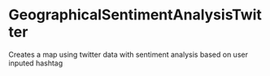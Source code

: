 # GeographicalSentimentAnalysisTwitter
Creates a map using twitter data with sentiment analysis based on user inputed hashtag

